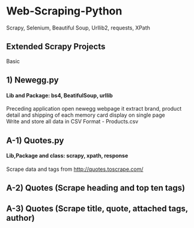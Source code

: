 # Web-Scraping-Python
Scrapy, Selenium, Beautiful Soup, Urllib2, requests, XPath 


## Extended Scrapy Projects
Basic 


## 1) Newegg.py
#### Lib and Package: bs4, BeatifulSoup, urllib
Preceding application open newegg webpage it extract brand, product detail
and shipping of each memory card display on single page  
Write and store all data in CSV Format - Products.csv  
## A-1) Quotes.py
#### Lib,Package and class: scrapy, xpath, response
Scrape data and tags from http://quotes.toscrape.com/
## A-2) Quotes (Scrape heading and top ten tags)
## A-3) Quotes (Scrape title, quote, attached tags, author)
